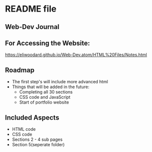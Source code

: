 # README file
## Web-Dev Journal
## For Accessing the Website:
https://eliwoodard.github.io/Web-Dev.atom/HTML%20Files/Notes.html
## Roadmap
- The first step's will include more advanced html
- Things that will be added in the future:
  - Completing all 30 sections
  - CSS code and JavaScript
  - Start of portfolio website
## Included Aspects
- HTML code
- CSS code
- Sections 2 - 4 sub pages
- Section 5(seperate folder)
